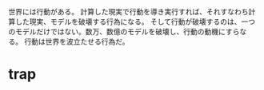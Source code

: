 世界には行動がある。
計算した現実で行動を導き実行すれば、それすなわち計算した現実、モデルを破壊する行為になる。
そして行動が破壊するのは、一つのモデルだけではない。数万、数億のモデルを破壊し、行動の動機にすらなる。
行動は世界を波立たせる行為だ。

# trap